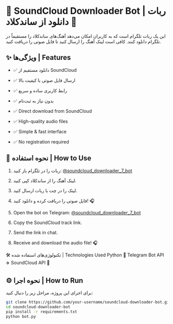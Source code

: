 # 🎵 SoundCloud Downloader Bot | ربات دانلود از ساندکلاد 🤖  

این یک ربات تلگرام است که به کاربران امکان می‌دهد آهنگ‌های ساندکلاد را مستقیماً در تلگرام دانلود کنند. کافی است لینک آهنگ را ارسال کنید تا فایل صوتی را دریافت کنید.  

## ✨ ویژگی‌ها | Features  
- ✅ دانلود مستقیم از SoundCloud  
- ✅ ارسال فایل صوتی با کیفیت بالا      
- ✅ رابط کاربری ساده و سریع  
- ✅ بدون نیاز به ثبت‌نام  

- ✅ Direct download from SoundCloud  
- ✅ High-quality audio files  
- ✅ Simple & fast interface  
- ✅ No registration required  

## 🚀 نحوه استفاده | How to Use  
1. ربات را در تلگرام باز کنید: [@soundcloud_downloader_7_bot](https://t.me/soundcloud_downloader_7_bot)  
2. لینک آهنگ را از ساندکلاد کپی کنید.  
3. لینک را در چت با ربات ارسال کنید.  
4. فایل صوتی را دریافت کرده و دانلود کنید! 🎧  

1. Open the bot on Telegram: [@soundcloud_downloader_7_bot](https://t.me/soundcloud_downloader_7_bot)  
2. Copy the SoundCloud track link.  
3. Send the link in chat.  
4. Receive and download the audio file! 🎧

🛠 تکنولوژی‌های استفاده شده | Technologies Used
Python 🐍
Telegram Bot API ✈️
SoundCloud API 🎵

## ⚙️ نحوه اجرا | How to Run  
برای اجرای این پروژه، مراحل زیر را دنبال کنید:  

```bash
git clone https://github.com/your-username/soundcloud-downloader-bot.git
cd soundcloud-downloader-bot
pip install -r requirements.txt
python bot.py
